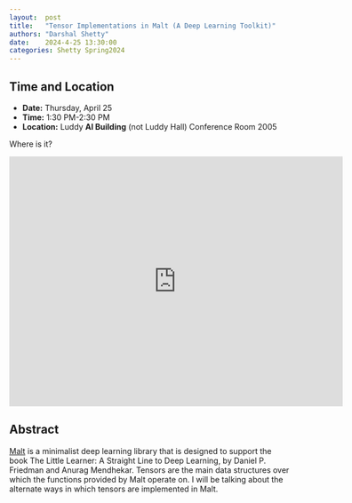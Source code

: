 ```yaml
---
layout:  post
title:   "Tensor Implementations in Malt (A Deep Learning Toolkit)"
authors: "Darshal Shetty"
date:    2024-4-25 13:30:00
categories: Shetty Spring2024
---
```



## Time and Location

* **Date:** Thursday, April 25
* **Time:** 1:30 PM-2:30 PM
* **Location:** Luddy **AI Building** (not Luddy Hall) Conference Room 2005

Where is it?

<iframe
src="https://www.google.com/maps/embed?pb=!1m18!1m12!1m3!1d934.2942901939595!2d-86.52283327180403!3d39.173400496657855!2m3!1f0!2f0!3f0!3m2!1i1024!2i768!4f13.1!3m3!1m2!1s0x886c67191563decd%3A0xe86d6e042f73a832!2sLuddy%20Center%20for%20Artificial%20Intelligence!5e0!3m2!1sen!2sus!4v1713904530504!5m2!1sen!2sus"
width="600" height="450" style="border:0;" allowfullscreen="" loading="lazy"
referrerpolicy="no-referrer-when-downgrade"></iframe>

## Abstract

[Malt](https://github.com/themetaschemer/malt) is a minimalist deep learning
library that is designed to support the book The Little Learner: A Straight Line
to Deep Learning, by Daniel P. Friedman and Anurag Mendhekar. Tensors are the
main data structures over which the functions provided by Malt operate on. I
will be talking about the alternate ways in which tensors are implemented in
Malt.

